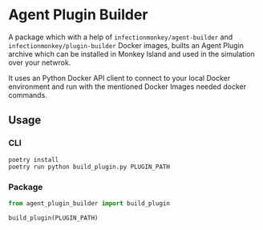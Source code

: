 # Agent Plugin Builder

A package which with a help of `infectionmonkey/agent-builder` and `infectionmonkey/plugin-builder`
Docker images, builts an Agent Plugin archive which can be installed in Monkey Island and
used in the simulation over your netwrok.

It uses an Python Docker API client to connect to your local Docker environment and
run with the mentioned Docker Images needed docker commands.

## Usage

### CLI
```
poetry install
poetry run python build_plugin.py PLUGIN_PATH
```

### Package
```python
from agent_plugin_builder import build_plugin

build_plugin(PLUGIN_PATH)
```

